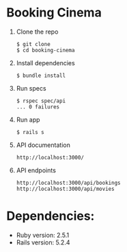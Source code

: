 Booking Cinema
===========================
1. Clone the repo

   ```
   $ git clone 
   $ cd booking-cinema
   ```

2. Install dependencies

   ```
   $ bundle install
   ```

3. Run specs

   ```
   $ rspec spec/api
   ... 0 failures
   ```

4. Run app

   ```
   $ rails s

   ```

4. API documentation

   ```
   http://localhost:3000/

   ```

5. API endpoints

   ```
   http://localhost:3000/api/bookings
   http://localhost:3000/api/movies

   ```

# Dependencies:
* Ruby version: 2.5.1
* Rails version: 5.2.4

